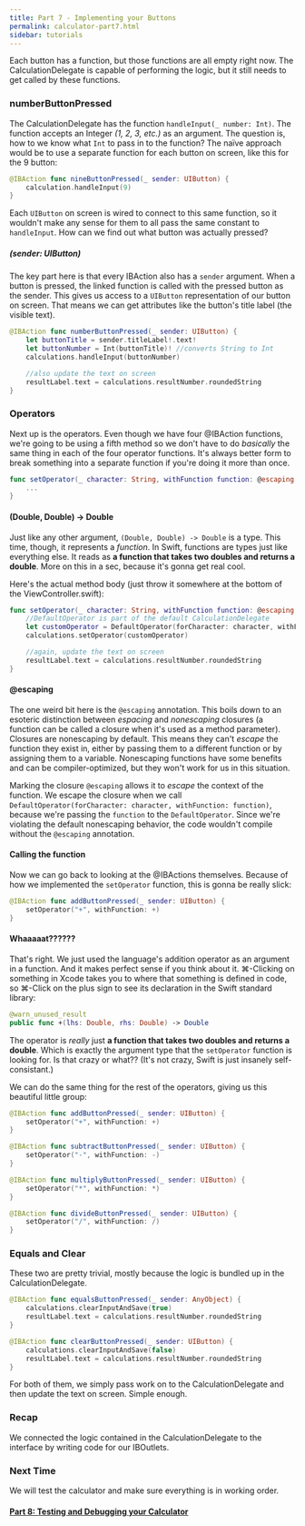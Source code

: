 ```yaml
---
title: Part 7 - Implementing your Buttons
permalink: calculator-part7.html
sidebar: tutorials
---
```


Each button has a function, but those functions are all empty right now. The CalculationDelegate is capable of performing the logic, but it still needs to get called by these functions.

### numberButtonPressed

The CalculationDelegate has the function `handleInput(_ number: Int)`. The function accepts an Integer *(1, 2, 3, etc.)* as an argument. The question is, how to we know what `Int` to pass in to the function? The naïve approach would be to use a separate function for each button on screen, like this for the 9 button:

```swift
@IBAction func nineButtonPressed(_ sender: UIButton) {
    calculation.handleInput(9)
}
```

Each `UIButton` on screen is wired to connect to this same function, so it wouldn't make any sense for them to all pass the same constant to `handleInput`. How can we find out what button was actually pressed?

##### (sender: UIButton)

The key part here is that every IBAction also has a `sender` argument. When a button is pressed, the linked function is called with the pressed button as the sender. This gives us access to a `UIButton` representation of our button on screen. That means we can get attributes like the button's title label (the visible text).

```swift
@IBAction func numberButtonPressed(_ sender: UIButton) {
    let buttonTitle = sender.titleLabel!.text!
    let buttonNumber = Int(buttonTitle)! //converts String to Int
    calculations.handleInput(buttonNumber)

    //also update the text on screen
    resultLabel.text = calculations.resultNumber.roundedString
}
```

### Operators

Next up is the operators. Even though we have four @IBAction functions, we're going to be using a fifth method so we don't have to do *basically* the same thing in each of the four operator functions. It's always better form to break something into a separate function if you're doing it more than once.

```swift
func setOperator(_ character: String, withFunction function: @escaping (Double, Double) -> Double) {
    ...
}
```

#### (Double, Double) -> Double

Just like any other argument, `(Double, Double) -> Double` is a type. This time, though, it represents a *function*. In Swift, functions are types just like everything else. It reads as **a function that takes two doubles and returns a double**. More on this in a sec, because it's gonna get real cool. 

Here's the actual method body (just throw it somewhere at the bottom of the ViewController.swift):

```swift
func setOperator(_ character: String, withFunction function: @escaping (Double, Double) -> (Double)) {
    //DefaultOperator is part of the default CalculationDelegate
    let customOperator = DefaultOperator(forCharacter: character, withFunction: function)
    calculations.setOperator(customOperator)

    //again, update the text on screen
    resultLabel.text = calculations.resultNumber.roundedString
}
```

#### @escaping

The one weird bit here is the `@escaping` annotation. This boils down to an esoteric distinction between *espacing* and *nonescaping* closures (a function can be called a closure when it's used as a method parameter). Closures are nonescaping by default. This means they can't *escape* the function they exist in, either by passing them to a different function or by assigning them to a variable. Nonescaping functions have some benefits and can be compiler-optimized, but they won't work for us in this situation.

Marking the closure `@escaping` allows it to *escape* the context of the function. We escape the closure when we call `DefaultOperator(forCharacter: character, withFunction: function)`, because we're passing the `function` to the `DefaultOperator`. Since we're violating the default nonescaping behavior, the code wouldn't compile without the `@escaping` annotation.

#### Calling the function 

Now we can go back to looking at the @IBActions themselves. Because of how we implemented the `setOperator` function, this is gonna be really slick:

```swift
@IBAction func addButtonPressed(_ sender: UIButton) {
    setOperator("+", withFunction: +)
}
```

#### Whaaaaat??????

That's right. We just used the language's addition operator as an argument in a function. And it makes perfect sense if you think about it. ⌘-Clicking on something in Xcode takes you to where that something is defined in code, so ⌘-Click on the plus sign to see its declaration in the Swift standard library:

```swift
@warn_unused_result
public func +(lhs: Double, rhs: Double) -> Double
```

The operator is *really* just **a function that takes two doubles and returns a double**. Which is exactly the argument type that the `setOperator` function is looking for. Is that crazy or what?? (It's not crazy, Swift is just insanely self-consistant.)

We can do the same thing for the rest of the operators, giving us this beautiful little group:

```swift
@IBAction func addButtonPressed(_ sender: UIButton) {
    setOperator("+", withFunction: +)
}

@IBAction func subtractButtonPressed(_ sender: UIButton) {
    setOperator("-", withFunction: -)
}

@IBAction func multiplyButtonPressed(_ sender: UIButton) {
    setOperator("*", withFunction: *)
}

@IBAction func divideButtonPressed(_ sender: UIButton) {
    setOperator("/", withFunction: /)
}
```

### Equals and Clear

These two are pretty trivial, mostly because the logic is bundled up in the CalculationDelegate.

```swift
@IBAction func equalsButtonPressed(_ sender: AnyObject) {
    calculations.clearInputAndSave(true)
    resultLabel.text = calculations.resultNumber.roundedString
}

@IBAction func clearButtonPressed(_ sender: UIButton) {
    calculations.clearInputAndSave(false)
    resultLabel.text = calculations.resultNumber.roundedString
}
```

For both of them, we simply pass work on to the CalculationDelegate and then update the text on screen. Simple enough.

### Recap
We connected the logic contained in the CalculationDelegate to the interface by writing code for our IBOutlets.

### Next Time
We will test the calculator and make sure everything is in working order.

#### [Part 8: Testing and Debugging your Calculator](calculator-part8)
